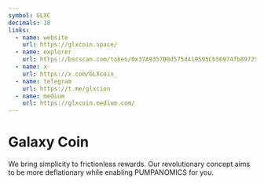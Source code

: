 ```yaml
---
symbol: GLXC
decimals: 18
links:
  - name: website
    url: https://glxcoin.space/
  - name: explorer
    url: https://bscscan.com/token/0x37A9357B0d575d419595Cb56974fb89729E737de
  - name: x
    url: https://x.com/GLXcoin_
  - name: telegram
    url: https://t.me/glxcion
  - name: medium
    url: https://glxcoin.medium.com/
---
```


# Galaxy Coin

We bring simplicity to frictionless rewards. Our revolutionary concept aims to be more deflationary while enabling PUMPANOMICS for you.
